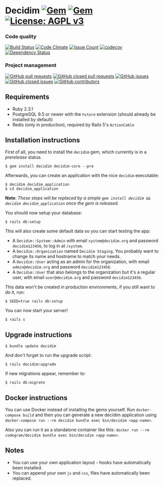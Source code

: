 # Decidim [![Gem](https://img.shields.io/gem/v/decidim.svg)](https://rubygems.org/gems/decidim) [![Gem](https://img.shields.io/gem/dt/decidim.svg)](https://rubygems.org/gems/decidim) [![License: AGPL v3](https://img.shields.io/github/license/mashape/apistatus.svg)](https://github.com/AjuntamentdeBarcelona/decidim/blob/master/LICENSE-AGPLv3.txt)

### Code quality
[![Build Status](https://img.shields.io/travis/AjuntamentdeBarcelona/decidim/master.svg)](https://travis-ci.org/AjuntamentdeBarcelona/decidim)
[![Code Climate](https://img.shields.io/codeclimate/github/AjuntamentdeBarcelona/decidim.svg)](https://codeclimate.com/github/AjuntamentdeBarcelona/decidim/trends)
[![Issue Count](https://img.shields.io/codeclimate/issues/github/AjuntamentdeBarcelona/decidim.svg)](https://codeclimate.com/github/AjuntamentdeBarcelona/decidim/issues)
[![codecov](https://img.shields.io/codecov/c/github/AjuntamentdeBarcelona/decidim.svg)](https://codecov.io/gh/AjuntamentdeBarcelona/decidim)
[![Dependency Status](https://img.shields.io/gemnasium/AjuntamentdeBarcelona/decidim.svg)](https://gemnasium.com/github.com/AjuntamentdeBarcelona/decidim)

### Project management
[![GitHub pull requests](https://img.shields.io/github/issues-pr/AjuntamentdeBarcelona/decidim.svg)](https://github.com/AjuntamentdeBarcelona/decidim/pulls)
[![GitHub closed pull requests](https://img.shields.io/github/issues-pr-closed/AjuntamentdeBarcelona/decidim.svg)](https://github.com/AjuntamentdeBarcelona/decidim/pulls?utf8=%E2%9C%93&q=is%3Apr%20is%3Aclosed)
[![GitHub issues](https://img.shields.io/github/issues/AjuntamentdeBarcelona/decidim.svg)](https://github.com/AjuntamentdeBarcelona/decidim/issues)
[![GitHub closed issues](https://img.shields.io/github/issues-closed/AjuntamentdeBarcelona/decidim.svg)](https://github.com/AjuntamentdeBarcelona/decidim/issues?utf8=%E2%9C%93&q=is%3Aissue%20is%3Aclosed)
[![GitHub contributors](https://img.shields.io/github/contributors/AjuntamentdeBarcelona/decidim.svg)](https://github.com/AjuntamentdeBarcelona/decidim/graphs/contributors)

## Requirements

* Ruby 2.3.1
* PostgreSQL 9.5 or newer with the `hstore` extension (should already be installed by default)
* Redis (only in production), required by Rails 5's `ActionCable`

## Installation instructions

First of all, you need to install the `decidim` gem, which currently is in a *prerelease* status.

```
$ gem install decidim decidim-core --pre
```

Afterwards, you can create an application with the nice `decidim` executable:

```
$ decidim decidim_application
$ cd decidim_application
```

**Note**: *These steps will be replaced by a simple `gem install decidim && decidim decidim_application` once the gem is released.*

You should now setup your database:

```
$ rails db:setup
```

This will also create some default data so you can start testing the app:

* A `Decidim::System::Admin` with email `system@decidim.org` and password
 `decidim123456`, to log in at `/system`.
* A `Decidim::Organization` named `Decidim Staging`. You probably want to
  change its name and hostname to match your needs.
* A `Decidim::User` acting as an admin for the organization, with email
 `admin@decidim.org` and password `decidim123456`.
* A `Decidim::User` that also belongs to the organization but it's a regular
  user, with email `user@decidim.org` and password `decidim123456`.

This data won't be created in production environments, if you still want to do it, run:

```
$ SEED=true rails db:setup
```

You can now start your server!

```
$ rails s
```

## Upgrade instructions

```
$ bundle update decidim
```

And don't forget to run the upgrade script:

```
$ rails decidim:upgrade
```

If new migrations appear, remember to:

```
$ rails db:migrate
```

## Docker instructions

You can use Docker instead of installing the gems yourself. Run `docker-compose build` and then you can generate a new decidim application using `docker-compose run --rm decidim bundle exec bin/decidim <app-name>`.

Also you can run it as a standalone container like this:
`docker run --rm codegram/decidim bundle exec bin/decidim <app-name>`.

## Notes

* You can use your own application layout - hooks have automatically been installed.
* You can append your own `js` and `css`, files have automatically been replaced.
